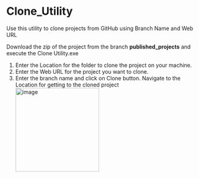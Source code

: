 # Clone_Utility
Use this utility to clone projects from GitHub using Branch Name and Web URL

Download the zip of the project from the branch **published_projects** and execute the Clone Utility.exe

1. Enter the Location for the folder to clone the project on your machine.
2. Enter the Web URL for the project you want to clone.
3. Enter the branch name and click on Clone button.
Navigate to the Location for getting to the cloned project
<br><img width="218" alt="image" src="https://github.com/ManthanDhole/Clone_Utility/assets/85555944/b53ae75c-86cf-4cc8-9ad0-a5eaf3e258ff">
